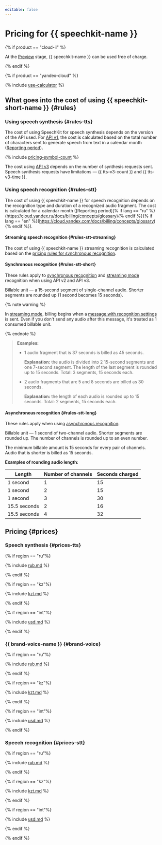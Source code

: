 ```yaml
---
editable: false
---
```


# Pricing for {{ speechkit-name }}

{% if product == "cloud-il" %}

At the [Preview](../overview/concepts/launch-stages.md) stage, {{ speechkit-name }} can be used free of charge.

{% endif %}

{% if product == "yandex-cloud" %}

{% include [use-calculator](../_includes/pricing/use-calculator.md) %}

## What goes into the cost of using {{ speechkit-short-name }} {#rules}

### Using speech synthesis {#rules-tts}

The cost of using SpeechKit for speech synthesis depends on the version of the API used. For [API v1](tts/request.md), the cost is calculated based on the total number of characters sent to generate speech from text in a calendar month ([Reporting period](../billing/concepts/glossary#period)).

{% include [pricing-symbol-count](../_includes/pricing-symbol-count.md) %}

The cost using [API v3](tts-v3/api-ref/grpc/index.md) depends on the number of synthesis requests sent. Speech synthesis requests have limitations — {{ tts-v3-count }} and {{ tts-v3-time }}.

### Using speech recognition {#rules-stt}

The cost of using {{ speechkit-name }} for speech recognition depends on the recognition type and duration of a recognized audio fragment. The cost is calculated for a calendar month ([Reporting period]{% if lang == "ru" %}(https://cloud.yandex.ru/docs/billing/concepts/glossary){% endif %}{% if lang == "en" %}(https://cloud.yandex.com/docs/billing/concepts/glossary){% endif %}).

#### Streaming speech recognition {#rules-stt-streaming}

The cost of using {{ speechkit-name }} streaming recognition is calculated based on the [pricing rules for synchronous recognition](#rules-stt-short).

#### Synchronous recognition {#rules-stt-short}

These rules apply to [synchronous recognition](stt/request.md) and [streaming mode](stt/streaming.md) recognition when using API v2 and API v3.

Billable unit — a 15-second segment of single-channel audio. Shorter segments are rounded up (1 second becomes 15 seconds).

{% note warning %}

In [streaming mode](stt/streaming.md), billing begins when a [message with recognition settings](stt/streaming.md#specification-msg) is sent. Even if you don't send any audio after this message, it's treated as 1 consumed billable unit.

{% endnote %}

> **Examples:**
>
> * 1 audio fragment that is 37 seconds is billed as 45 seconds.
>
>    **Explanation:** the audio is divided into 2 15-second segments and one 7-second segment. The length of the last segment is rounded up to 15 seconds. Total: 3 segments, 15 seconds each.
>
> * 2 audio fragments that are 5 and 8 seconds are billed as 30 seconds.
>
>    **Explanation:** the length of each audio is rounded up to 15 seconds. Total: 2 segments, 15 seconds each.

#### Asynchronous recognition {#rules-stt-long}

These rules apply when using [asynchronous recognition](stt/transcribation.md).

Billable unit — 1 second of two-channel audio. Shorter segments are rounded up. The number of channels is rounded up to an even number.

The minimum billable amount is 15 seconds for every pair of channels. Audio that is shorter is billed as 15 seconds.

**Examples of rounding audio length:**

| Length | Number of channels | Seconds charged |
--- | --- | ---
| 1 second | 1 | 15 |
| 1 second | 2 | 15 |
| 1 second | 3 | 30 |
| 15.5 seconds | 2 | 16 |
| 15.5 seconds | 4 | 32 |

## Pricing {#prices}

### Speech synthesis {#prices-tts}

{% if region == "ru"%}

{% include [rub.md](../_pricing/speechkit/rub-tts.md) %}

{% endif %}

{% if region == "kz"%}

{% include [kzt.md](../_pricing/speechkit/kzt-tts.md) %}

{% endif %}

{% if region == "int"%}

{% include [usd.md](../_pricing/speechkit/usd-tts.md) %}

{% endif %}

### {{ brand-voice-name }} {#brand-voice}

{% if region == "ru"%}

{% include [rub.md](../_pricing/speechkit/rub-brand.md) %}

{% endif %}

{% if region == "kz"%}

{% include [kzt.md](../_pricing/speechkit/kzt-brand.md) %}

{% endif %}

{% if region == "int"%}

{% include [usd.md](../_pricing/speechkit/usd-brand.md) %}

{% endif %}


### Speech recognition {#prices-stt}

{% if region == "ru"%}

{% include [rub.md](../_pricing/speechkit/rub-stt.md) %}

{% endif %}

{% if region == "kz"%}

{% include [kzt.md](../_pricing/speechkit/kzt-stt.md) %}

{% endif %}

{% if region == "int"%}

{% include [usd.md](../_pricing/speechkit/usd-stt.md) %}

{% endif %}

{% endif %}
